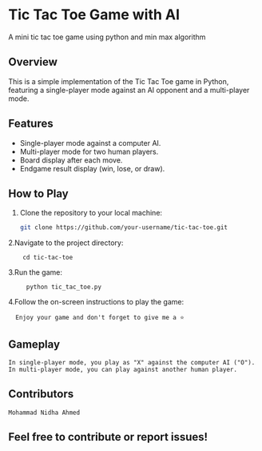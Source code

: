 # Tic Tac Toe Game with AI

A mini tic tac toe game using python and min max algorithm 

## Overview

This is a simple implementation of the Tic Tac Toe game in Python, featuring a single-player mode against an AI opponent and a multi-player mode.

## Features

- Single-player mode against a computer AI.
- Multi-player mode for two human players.
- Board display after each move.
- Endgame result display (win, lose, or draw).

## How to Play

1. Clone the repository to your local machine:

   ```bash
   git clone https://github.com/your-username/tic-tac-toe.git

2.Navigate to the project directory:

        cd tic-tac-toe

3.Run the game:

         python tic_tac_toe.py
         
4.Follow the on-screen instructions to play the game:

      Enjoy your game and don't forget to give me a ⭐

## Gameplay

    In single-player mode, you play as "X" against the computer AI ("O").
    In multi-player mode, you can play against another human player.

## Contributors

    Mohammad Nidha Ahmed

## Feel free to contribute or report issues!
